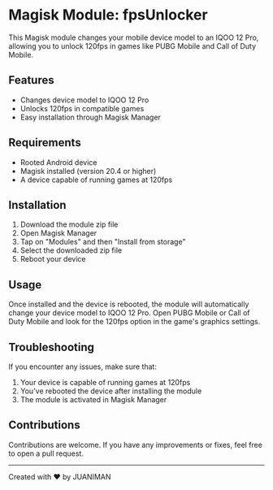 # Magisk Module: fpsUnlocker

This Magisk module changes your mobile device model to an IQOO 12 Pro, allowing you to unlock 120fps in games like PUBG Mobile and Call of Duty Mobile.

## Features

- Changes device model to IQOO 12 Pro
- Unlocks 120fps in compatible games
- Easy installation through Magisk Manager

## Requirements

- Rooted Android device
- Magisk installed (version 20.4 or higher)
- A device capable of running games at 120fps

## Installation

1. Download the module zip file
2. Open Magisk Manager
3. Tap on "Modules" and then "Install from storage"
4. Select the downloaded zip file
5. Reboot your device

## Usage

Once installed and the device is rebooted, the module will automatically change your device model to IQOO 12 Pro. Open PUBG Mobile or Call of Duty Mobile and look for the 120fps option in the game's graphics settings.

## Troubleshooting

If you encounter any issues, make sure that:

1. Your device is capable of running games at 120fps
2. You've rebooted the device after installing the module
3. The module is activated in Magisk Manager

## Contributions

Contributions are welcome. If you have any improvements or fixes, feel free to open a pull request.

---

Created with ❤️ by JUANIMAN
